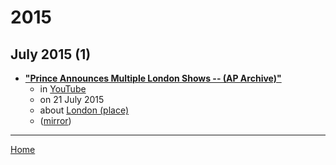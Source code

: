 # 2015

## July 2015 (1)

 - [**"Prince Announces Multiple London Shows -- (AP Archive)"**](https://www.youtube.com/watch?v=en7vN2tIm7c)
    - in [YouTube](../../publications/youtube/index.md)
    - on 21 July 2015
    - about [London (place)](../../topics/place/london/index.md)
    - ([mirror](https://web.archive.org/web/*/https://www.youtube.com/watch?v=en7vN2tIm7c))

----

[Home](../index.md)

